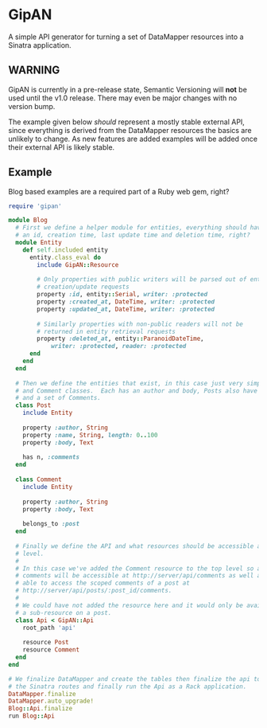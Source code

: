 GipAN
=====

A simple API generator for turning a set of DataMapper resources into a Sinatra application.

WARNING
-------

GipAN is currently in a pre-release state, Semantic Versioning will **not** be
used until the v1.0 release. There may even be major changes with no version
bump.

The example given below *should* represent a mostly stable external API, since
everything is derived from the DataMapper resources the basics are unlikely to
change.  As new features are added examples will be added once their external
API is likely stable.

Example
-------

Blog based examples are a required part of a Ruby web gem, right?

````ruby
require 'gipan'

module Blog
  # First we define a helper module for entities, everything should have
  # an id, creation time, last update time and deletion time, right?
  module Entity
    def self.included entity
      entity.class_eval do
        include GipAN::Resource
        
        # Only properties with public writers will be parsed out of entity
        # creation/update requests
        property :id, entity::Serial, writer: :protected
        property :created_at, DateTime, writer: :protected
        property :updated_at, DateTime, writer: :protected
        
        # Similarly properties with non-public readers will not be
        # returned in entity retrieval requests
        property :deleted_at, entity::ParanoidDateTime,
            writer: :protected, reader: :protected
      end
    end
  end
  
  # Then we define the entities that exist, in this case just very simple Post
  # and Comment classes.  Each has an author and body, Posts also have a name
  # and a set of Comments.
  class Post
    include Entity
    
    property :author, String
    property :name, String, length: 0..100
    property :body, Text
    
    has n, :comments
  end
  
  class Comment
    include Entity
    
    property :author, String
    property :body, Text
    
    belongs_to :post
  end
  
  # Finally we define the API and what resources should be accessible at the top
  # level.
  #
  # In this case we've added the Comment resource to the top level so all
  # comments will be accessible at http://server/api/comments as well as being
  # able to access the scoped comments of a post at
  # http://server/api/posts/:post_id/comments.
  #
  # We could have not added the resource here and it would only be available as
  # a sub-resource on a post.
  class Api < GipAN::Api
    root_path 'api'
    
    resource Post
    resource Comment
  end
end

# We finalize DataMapper and create the tables then finalize the api to generate
# the Sinatra routes and finally run the Api as a Rack application.
DataMapper.finalize
DataMapper.auto_upgrade!
Blog::Api.finalize
run Blog::Api
````
